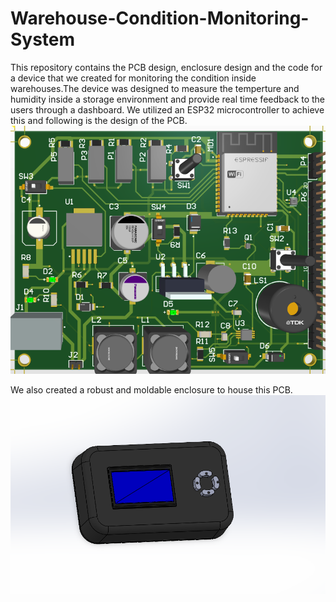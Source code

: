 # Warehouse-Condition-Monitoring-System
This repository contains the PCB design, enclosure design and the code for a device that we created for monitoring the condition inside warehouses.The device was designed to measure the temperture and humidity inside a storage environment and provide real time feedback to the users through a dashboard. We utilized an ESP32 microcontroller to achieve this and following is the design of the PCB.
![PCB](https://github.com/udula27/Warehouse-Condition-Monitoring-System/blob/main/Pictures/PCB/6.%203D%20view%20of%20the%20PCB.png)

We also created a robust and moldable enclosure to house this PCB.
![enclosure](https://github.com/udula27/Warehouse-Condition-Monitoring-System/blob/main/Pictures/Enclosure/Screenshot%202024-05-06%20222547.png)
